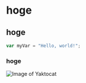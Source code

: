 # hoge
## hoge
```js
var myVar = "Hello, world!";
```
### hoge

![Image of Yaktocat](https://octodex.github.com/images/yaktocat.png)

